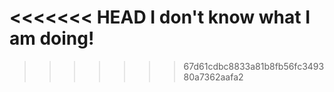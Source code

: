 <<<<<<< HEAD
I don't know what I am doing!
=======

>>>>>>> 67d61cdbc8833a81b8fb56fc349380a7362aafa2
